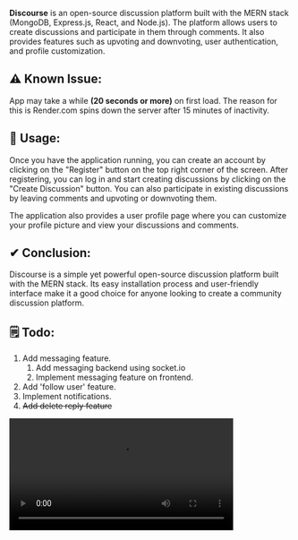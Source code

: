 **Discourse** is an open-source discussion platform built with the MERN stack (MongoDB, Express.js, React, and Node.js). The platform allows users to create discussions and participate in them through comments. It also provides features such as upvoting and downvoting, user authentication, and profile customization.

## ⚠ Known Issue: 
App may take a while **(20 seconds or more)** on first load. The reason for this is Render.com spins down the server after 15 minutes of inactivity. 



## 💪 Usage:

Once you have the application running, you can create an account by clicking on the "Register" button on the top right corner of the screen. After registering, you can log in and start creating discussions by clicking on the "Create Discussion" button. You can also participate in existing discussions by leaving comments and upvoting or downvoting them.

The application also provides a user profile page where you can customize your profile picture and view your discussions and comments.

## ✔ Conclusion:

Discourse is a simple yet powerful open-source discussion platform built with the MERN stack. Its easy installation process and user-friendly interface make it a good choice for anyone looking to create a community discussion platform.

## 🗒 Todo: 

1. Add messaging feature.
   1. Add messaging backend using socket.io
   2. Implement messaging feature on frontend.
2. Add 'follow user' feature.
3. Implement notifications.
4. ~~Add delete reply feature~~

<video width="400" controls src="https://github.com/jatinkumar-me/Discourse/assets/85551434/648f6869-6a6e-49ea-bfcd-155f10cad91b" />
